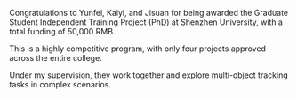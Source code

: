 Congratulations to Yunfei, Kaiyi, and Jisuan for being awarded the Graduate Student Independent Training Project (PhD) at Shenzhen University, with a total funding of 50,000 RMB. 

This is a highly competitive program, with only four projects approved across the entire college. 

Under my supervision, they work together and explore multi-object tracking tasks in complex scenarios.
